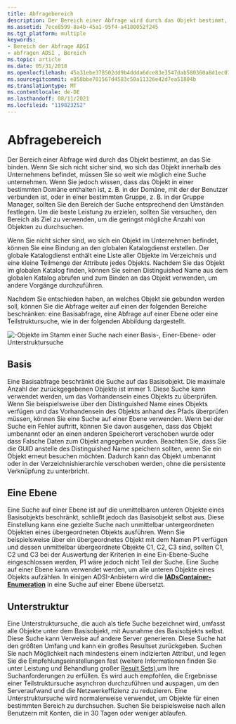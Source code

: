 ```yaml
---
title: Abfragebereich
description: Der Bereich einer Abfrage wird durch das Objekt bestimmt, an das Sie binden.
ms.assetid: 7ece8599-8a4b-45a1-95f4-a4180052f245
ms.tgt_platform: multiple
keywords:
- Bereich der Abfrage ADSI
- abfragen ADSI , Bereich
ms.topic: article
ms.date: 05/31/2018
ms.openlocfilehash: 45a31ebe378502dd9b4ddda6dce83e3547dab580360a8d1ec07516d1e3347cf0
ms.sourcegitcommit: e858bbe701567d4583c50a11326e42d7ea51804b
ms.translationtype: MT
ms.contentlocale: de-DE
ms.lasthandoff: 08/11/2021
ms.locfileid: "119023252"
---
```

# <a name="scope-of-query"></a>Abfragebereich

Der Bereich einer Abfrage wird durch das Objekt bestimmt, an das Sie binden. Wenn Sie sich nicht sicher sind, wo sich das Objekt innerhalb des Unternehmens befindet, müssen Sie so weit wie möglich eine Suche unternehmen. Wenn Sie jedoch wissen, dass das Objekt in einer bestimmten Domäne enthalten ist, z. B. in der Domäne, mit der der Benutzer verbunden ist, oder in einer bestimmten Gruppe, z. B. in der Gruppe Manager, sollten Sie den Bereich der Suche entsprechend den Umständen festlegen. Um die beste Leistung zu erzielen, sollten Sie versuchen, den Bereich als Ziel zu verwenden, um die geringst mögliche Anzahl von Objekten zu durchsuchen.

Wenn Sie nicht sicher sind, wo sich ein Objekt im Unternehmen befindet, können Sie eine Bindung an den globalen Katalogdienst erstellen. Der globale Katalogdienst enthält eine Liste aller Objekte im Verzeichnis und eine kleine Teilmenge der Attribute jedes Objekts. Nachdem Sie das Objekt im globalen Katalog finden, können Sie seinen Distinguished Name aus dem globalen Katalog abrufen und zum Binden an das Objekt verwenden, um andere Vorgänge durchzuführen.

Nachdem Sie entschieden haben, an welches Objekt sie gebunden werden soll, können Sie die Abfrage weiter auf einen der folgenden Bereiche beschränken: eine Basisabfrage, eine Abfrage auf einer Ebene oder eine Teilstruktursuche, wie in der folgenden Abbildung dargestellt.

![-Objekte im Stamm einer Suche nach einer Basis-, Einer-Ebene- oder Unterstruktursuche](images/netds6.png)

## <a name="base"></a>Basis

Eine Basisabfrage beschränkt die Suche auf das Basisobjekt. Die maximale Anzahl der zurückgegebenen Objekte ist immer 1. Diese Suche kann verwendet werden, um das Vorhandensein eines Objekts zu überprüfen. Wenn Sie beispielsweise über den Distinguished Name eines Objekts verfügen und das Vorhandensein des Objekts anhand des Pfads überprüfen müssen, können Sie eine Suche auf einer Ebene verwenden. Wenn bei der Suche ein Fehler auftritt, können Sie davon ausgehen, dass das Objekt umbenannt oder an einen anderen Speicherort verschoben wurde oder dass Falsche Daten zum Objekt angegeben wurden. Beachten Sie, dass Sie die GUID anstelle des Distinguished Name speichern sollten, wenn Sie ein Objekt erneut besuchen möchten. Dadurch kann das Objekt umbenannt oder in der Verzeichnishierarchie verschoben werden, ohne die persistente Verknüpfung zu unterbricht.

## <a name="one-level"></a>Eine Ebene

Eine Suche auf einer Ebene ist auf die unmittelbaren unteren Objekte eines Basisobjekts beschränkt, schließt jedoch das Basisobjekt selbst aus. Diese Einstellung kann eine gezielte Suche nach unmittelbar untergeordneten Objekten eines übergeordneten Objekts ausführen. Wenn Sie beispielsweise über ein übergeordnetes Objekt mit dem Namen P1 verfügen und dessen unmittelbar übergeordnete Objekte C1, C2, C3 sind, sollten C1, C2 und C3 bei der Auswertung der Kriterien in eine Ein-Ebene-Suche eingeschlossen werden, P1 wäre jedoch nicht Teil der Suche. Eine Suche auf einer Ebene kann verwendet werden, um alle unteren Objekte eines Objekts aufzählen. In einigen ADSI-Anbietern wird die [**IADsContainer-Enumeration**](/windows/desktop/api/Iads/nn-iads-iadscontainer) in eine Suche auf einer Ebene übersetzt.

## <a name="subtree"></a>Unterstruktur

Eine Unterstruktursuche, die auch als tiefe Suche bezeichnet wird, umfasst alle Objekte unter dem Basisobjekt, mit Ausnahme des Basisobjekts selbst. Diese Suche kann Verweise auf andere Server generieren. Diese Suche hat den größten Umfang und kann ein großes Resultset zurückgeben. Suchen Sie nach Möglichkeit nach mindestens einem indizierten Attribut, und legen Sie die Empfehlungseinstellungen fest (weitere Informationen finden Sie unter Leistung und Behandlung großer [Result Sets),](performance-and-handling-large-result-sets.md)um Ihre Suchanforderungen zu erfüllen. Es wird auch empfohlen, die Ergebnisse einer Teilstruktursuche asynchron durchzuführen und auspagen, um den Serveraufwand und die Netzwerkeffizienz zu reduzieren. Eine Unterstruktursuche wird normalerweise verwendet, um Objekte für einen bestimmten Bereich zu durchsuchen. Suchen Sie beispielsweise nach allen Benutzern mit Konten, die in 30 Tagen oder weniger ablaufen.

 

 




